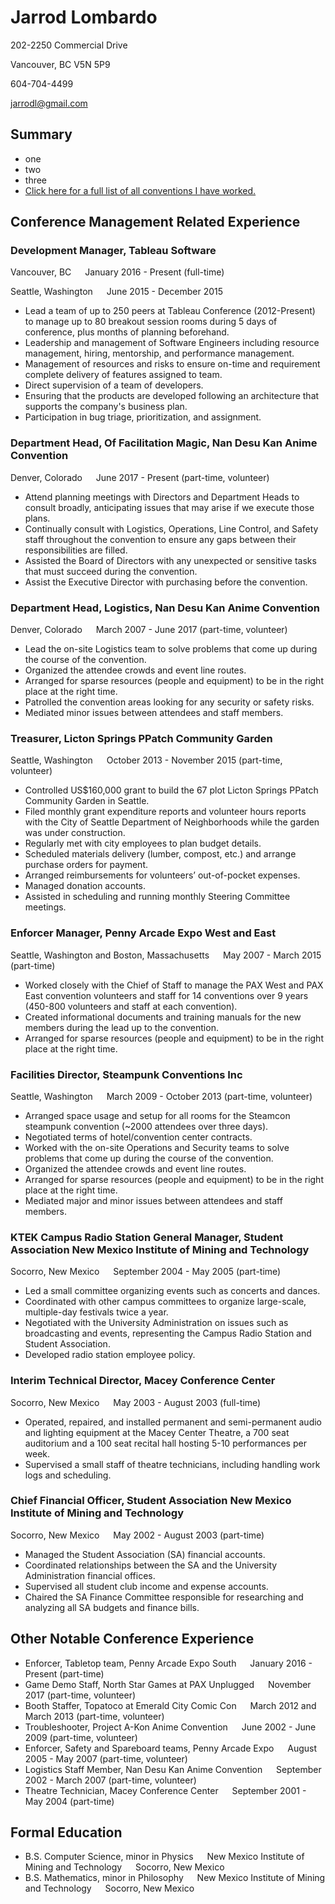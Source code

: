 # Jarrod Lombardo

202-2250 Commercial Drive

Vancouver, BC V5N 5P9

604-704-4499

jarrodl@gmail.com

## Summary

* one
* two
* three
* [Click here for a full list of all conventions I have worked.](https://docs.google.com/spreadsheets/d/1pH1QzzdFIfV3rtVlbuobAO0wdl-ThdXnv5fSwyjd9qk/edit?usp=sharing)

<!-- ## Summary
* Excellent problem solving and troubleshooting skills, specializing in geometry and user interface related issues.
* Able to ramp up quickly on new technologies such as programming languages, interaction frameworks, and input devices.
* Effective as part of a team or alone. -->

## Conference Management Related Experience

### Development Manager, Tableau Software

Vancouver, BC &emsp; January 2016 - Present (full-time)

Seattle, Washington &emsp; June 2015 - December 2015

* Lead a team of up to 250 peers at Tableau Conference (2012-Present) to manage up to 80 breakout session rooms during 5 days of conference, plus months of planning beforehand.
* Leadership and management of Software Engineers including resource management, hiring, mentorship, and performance management.
* Management of resources and risks to ensure on-time and requirement complete delivery of features assigned to team.
* Direct supervision of a team of developers.
* Ensuring that the products are developed following an architecture that supports the company's business plan.
* Participation in bug triage, prioritization, and assignment.

### Department Head, Of Facilitation Magic, Nan Desu Kan Anime Convention

Denver, Colorado &emsp; June 2017 - Present (part-time, volunteer)

* Attend planning meetings with Directors and Department Heads to consult broadly, anticipating issues that may arise if we execute those plans.
* Continually consult with Logistics, Operations, Line Control, and Safety staff throughout the convention to ensure any gaps between their responsibilities are filled.
* Assisted the Board of Directors with any unexpected or sensitive tasks that must succeed during the convention.
* Assist the Executive Director with purchasing before the convention.

### Department Head, Logistics, Nan Desu Kan Anime Convention

Denver, Colorado &emsp; March 2007 - June 2017 (part-time, volunteer)

* Lead the on-site Logistics team to solve problems that come up during the course of the convention.
* Organized the attendee crowds and event line routes.
* Arranged for sparse resources (people and equipment) to be in the right place at the right time.
* Patrolled the convention areas looking for any security or safety risks.
* Mediated minor issues between attendees and staff members.

### Treasurer, Licton Springs PPatch Community Garden

Seattle, Washington &emsp; October 2013 - November 2015 (part-time, volunteer)

* Controlled US$160,000 grant to build the 67 plot Licton Springs PPatch Community Garden in Seattle.
* Filed monthly grant expenditure reports and volunteer hours reports with the City of Seattle Department of Neighborhoods while the garden was under construction.
* Regularly met with city employees to plan budget details.
* Scheduled materials delivery (lumber, compost, etc.) and arrange purchase orders for payment.
* Arranged reimbursements for volunteers’ out-of-pocket expenses.
* Managed donation accounts.
* Assisted in scheduling and running monthly Steering Committee meetings.

### Enforcer Manager, Penny Arcade Expo West and East

Seattle, Washington and Boston, Massachusetts &emsp; May 2007 - March 2015 (part-time)

* Worked closely with the Chief of Staff to manage the PAX West and PAX East convention volunteers and staff for 14 conventions over 9 years (450-800 volunteers and staff at each convention).
* Created informational documents and training manuals for the new members during the lead up to the convention.
* Arranged for sparse resources (people and equipment) to be in the right place at the right time.

### Facilities Director, Steampunk Conventions Inc

Seattle, Washington &emsp; March 2009 - October 2013 (part-time, volunteer)

* Arranged space usage and setup for all rooms for the Steamcon steampunk convention (~2000 attendees over three days).
* Negotiated terms of hotel/convention center contracts.
* Worked with the on-site Operations and Security teams to solve problems that come up during the course of the convention.
* Organized the attendee crowds and event line routes.
* Arranged for sparse resources (people and equipment) to be in the right place at the right time.
* Mediated major and minor issues between attendees and staff members.

### KTEK Campus Radio Station General Manager, Student Association New Mexico Institute of Mining and Technology

Socorro, New Mexico &emsp; September 2004 - May 2005 (part-time)

* Led a small committee organizing events such as concerts and dances.
* Coordinated with other campus committees to organize large-scale, multiple-day festivals twice a year.
* Negotiated with the University Administration on  issues such as broadcasting and events, representing the Campus Radio Station and Student Association.
* Developed radio station employee policy.

<!--* Researched and began implementing 'Part 15' low-power AM radio broadcasting.-->

### Interim Technical Director, Macey Conference Center

Socorro, New Mexico &emsp; May 2003 - August 2003 (full-time)

* Operated, repaired, and installed permanent and semi-permanent audio and lighting equipment at the Macey Center Theatre, a 700 seat auditorium and a 100 seat recital hall hosting 5-10 performances per week.
* Supervised a small staff of theatre technicians, including handling work logs and scheduling.

### Chief Financial Officer, Student Association New Mexico Institute of Mining and Technology

Socorro, New Mexico &emsp; May 2002 - August 2003 (part-time)

* Managed the Student Association (SA) financial accounts.
* Coordinated relationships between the SA and the University Administration financial offices.
* Supervised all student club income and expense accounts.
* Chaired the SA Finance Committee responsible for researching and analyzing all SA budgets and finance bills.

## Other Notable Conference Experience

* Enforcer, Tabletop team, Penny Arcade Expo South &emsp; January 2016 - Present (part-time)
* Game Demo Staff, North Star Games at PAX Unplugged &emsp; November 2017 (part-time, volunteer)
* Booth Staffer, Topatoco at Emerald City Comic Con &emsp; March 2012 and March 2013 (part-time, volunteer)
* Troubleshooter, Project A-Kon Anime Convention &emsp; June 2002 - June 2009 (part-time, volunteer)
* Enforcer, Safety and Spareboard teams, Penny Arcade Expo &emsp; August 2005 - May 2007 (part-time, volunteer)
* Logistics Staff Member, Nan Desu Kan Anime Convention &emsp; September 2002 - March 2007 (part-time, volunteer)
* Theatre Technician, Macey Conference Center &emsp; September 2001 - May 2004 (part-time)

<!--
### Enforcer, Tabletop team, Penny Arcade Expo South

San Antonio, Texas &emsp; January 2016 - Present (part-time)

* Patrol the Tabletop area providing assistance to attendees.
* Teach various board games, guiding up to three 5-player games at one time.
* Assist attendees in choosing board games that may interest them based on other games or themes they already enjoy.
* Unpack, organize, and repack the Board Game Library (five pallets full of bins full of boxed games) during show setup and teardown.

### Game Demo Staff, North Star Games at PAX Unplugged

Philadelphia, Pennsylvania &emsp; November 2017 (part-time, volunteer)

* Taught board games developed by North Star, guiding up to three 5-player games at one time.
* Discussed the available products and game expansions to promote sales at the booth or online after the event.
* Assisted in booth setup and teardown.

### Booth Staffer, Topatoco at Emerald City Comic Con

Seattle, Washington &emsp; March 2012 and March 2013 (part-time, volunteer)

* Cashiered for the group booth for 6-8 artists.
* Assisted in booth setup and teardown.
* Discussed the available products and game expansions to promote sales at the booth or online after the event.

### Troubleshooter, Project A-Kon Anime Convention

Dallas, Texas &emsp; June 2002 - June 2009 (part-time, volunteer)

* Worked as part of a small team of Troubleshooters.
* Organized the attendee crowds and event line routes.
* Mediated issues between attendees and staff members.
* Acted as intermediary between the convention staff and the convention center staff for security issues.

### Enforcer, Safety and Spareboard teams, Penny Arcade Expo

Seattle, Washington &emsp; August 2005 - May 2007 (part-time, volunteer)

* Organized the attendee crowds and event line routes.
* Patrolled the convention areas looking for any security or safety risks.
* Managed small teams to take care of _one-off_ tasks.
* Filled in any apparent gaps in staffing, as possible.

### Logistics Staff Member, Nan Desu Kan Anime Convention

Denver, Colorado &emsp; September 2002 - March 2007 (part-time, volunteer)

* Managed small teams to take care of _one-off_ tasks.
* Patrolled the convention areas looking for any security or safety risks.
* Organized the attendee crowds and event line routes.
* Arranged for sparse resources (people and equipment) to be in the right place at the right time.
* Filled in any apparent gaps in staffing, as possible.

### Theatre Technician, Macey Conference Center

Socorro, New Mexico &emsp; September 2001 - May 2004 (part-time)

* Worked as part of a small staff of Theatre Technicians.
* Operated and repaired audio and lighting equipment.
-->

<!-- ## Other Professional Experience

### Senior Software Engineer, Tableau Software

Seattle, Washington &emsp; July 2012 - June 2015 (full-time)

* Added features to the authoring product, Tableau Desktop, with a focus on allowing people to "reach out and touch" their data.
* Worked with and lead a feature team tackling interesting technical challenges in the UI.
* Improved the richness and the capabilities of Tableau's UI architecture to support the growing feature set of the product and deliver a delightful user experience to customers.
* Participation in bug triage, prioritization, and assignment.
* Participation in the Development recruiting process by interviewing of candidates.
* Lead a team of up to 80 peers at Tableau Conference to manage up to 27 breakout session rooms during 5 days of conference, plus months of planning beforehand.

### Software Development Engineer, Microsoft

Redmond, Washington &emsp; April 2010 - July 2012 (full-time)

* Developed touch scenarios for Metro IE 10 for Windows 8.
* Developed advanced zoom scenarios within the mshtml.dll/ieframe.dll space which has four separate types of zoom, up to three of which can be used concurrently.
* Fixed bugs relating to UI, touch, zoom, graphics performance, and accessibility.

### Advanced UX Prototyper (Software Design Engineer 4) at Microsoft contracting through Artech

Redmond, Washington &emsp; November 2009 - March 2010 (full-time)

* Designed and implemented WPF/C# UX prototypes for user research studies and production code for Microsoft Surface.
* Assisted designers with technical aspects of their interaction explorations and designs.

### Quality Architect, Forte Staff LLC

Bellevue, Washington &emsp; September 2009 - November 2009 (part-time)

* Enabled employees to effectively fill roles at client sites.
* Negotiated vendor contracts with clients.
* Organized company finances/budget.

### Advanced UX Prototyper (Software Design Engineer 3) at Microsoft contracting through Averro

Redmond, Washington &emsp; August 2008 - August 2009 (full-time)

* Designed and implemented WPF/C# UX prototypes individually and as part of multiple teams.
* Created a multi-touch gesture contour recognizer and corresponding manipulation library using the Microsoft Surface vision based input system.
* Drove the design and implementation of a tightly-coupled multi-user, multi-touch web browsing/searching experience application, "WeSearch" (paper to be published at CSCW 2010).

### Computer Programmer, Physics Mathematics Computers Inc.

Socorro, New Mexico &emsp; February 2005 - March 2008 (full-time)

* Maintained and Extended a 500,000+ line MFC Visual C++ physics simulation and modeling software package. Extensions included implementing new OpenGL functionality, user interface improvements, server to server communications, and physics computations.
* Created a new server to allow simulations to be run remotely over a COM interface.
* Created a new server allowing a customer to configure simulations customized to their application needs.
* Coordinated parts of the project with geographically distant engineers through email.

### Class Associate for "Legal, Ethical, and Social Issues of Information Technology; Computer Science 382", Computer Science Dept. New Mexico Institute of Mining and Technology

Socorro, New Mexico &emsp; January 2005 - May 2005 (part-time)

* Moderated in-class discussions.
* Devised and graded homework assignments.
* Created class policy in concert with the professor and one other class associate.

### Student Intern, Arctic Region Supercomputing Center

Fairbanks, Alaska &emsp; June 2004 - August 2004 (full-time)

* Researched various cryptographic algorithms.
* Designed C++ MPI and OpenMP parallel programs that attempted to brute force passwords encrypted with the crypt(3) algorithm.
* Designed Python string manipulation programs to generate common misspellings and "leet" versions of word lists.

### Undergraduate Research Assistant, Langmuir Laboratory

Socorro, New Mexico &emsp; October 1998 - May 2001 (part-time)

* Prepared and maintained Lightning Mapping Array (LMA) data collection stations for field studies.
* Wrote programs to assist in data collection and analysis in IDL, Perl, Bash and the C programming languages within the Linux operating system. -->

## Formal Education

* B.S. Computer Science, minor in Physics &emsp; New Mexico Institute of Mining and Technology &emsp; Socorro, New Mexico
* B.S. Mathematics, minor in Philosophy &emsp; New Mexico Institute of Mining and Technology &emsp; Socorro, New Mexico

<!-- ## Specialties

Adaptability, C++, C# (.NET 4 and 3.5), Cleanroom Programming, curses (programming library), Documentation, Formal Logic, Group Management, LaTeX, Leader, MFC Visual C++, Modern Algebra, Problem Solving, Python, Qt, Self-Starter, Trident (mshtml.dll), Troubleshooting, UI Layout, UX Design Implementation, Windows Presentation Foundation (WPF), Zero-Defect Programming Methodology, Zoom -->
